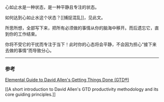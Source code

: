 心如止水是一种状态，是一种平静且专注的状态。

如何达到心如止水这个状态？[[捕捉混乱]]，见此文。

所思所想，全部写下来，把所有必须做的事情从你的脑海中移开。而后遗忘它，直到你的工作结束。

你将不受它的干扰而专注于当下！此时你的心态将会平静，不会因为担心“接下来去做的事情”而导致分心。

---

### 参考


[Elemental Guide to
David Allen's Getting Things Done (GTD®)](https://www.firetask.com/gtd.html)

[[A short introduction to David Allen's GTD productivity methodology and its core guiding principles.]]
